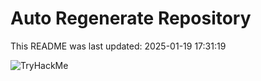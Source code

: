 # Auto Regenerate Repository

This README was last updated: 2025-01-19 17:31:19

 ![TryHackMe](https://tryhackme.com/badge/533634)